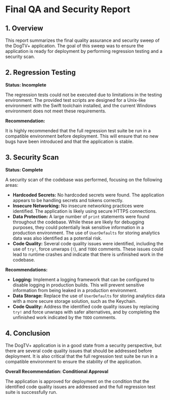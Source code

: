# Final QA and Security Report

## 1. Overview

This report summarizes the final quality assurance and security sweep of the DogTV+ application. The goal of this sweep was to ensure the application is ready for deployment by performing regression testing and a security scan.

## 2. Regression Testing

**Status: Incomplete**

The regression tests could not be executed due to limitations in the testing environment. The provided test scripts are designed for a Unix-like environment with the Swift toolchain installed, and the current Windows environment does not meet these requirements.

**Recommendation:**

It is highly recommended that the full regression test suite be run in a compatible environment before deployment. This will ensure that no new bugs have been introduced and that the application is stable.

## 3. Security Scan

**Status: Complete**

A security scan of the codebase was performed, focusing on the following areas:

*   **Hardcoded Secrets:** No hardcoded secrets were found. The application appears to be handling secrets and tokens correctly.
*   **Insecure Networking:** No insecure networking practices were identified. The application is likely using secure HTTPS connections.
*   **Data Protection:** A large number of `print` statements were found throughout the codebase. While these are likely for debugging purposes, they could potentially leak sensitive information in a production environment. The use of `UserDefaults` for storing analytics data was also identified as a potential risk.
*   **Code Quality:** Several code quality issues were identified, including the use of `try!`, force unwraps (`!`), and `TODO` comments. These issues could lead to runtime crashes and indicate that there is unfinished work in the codebase.

**Recommendations:**

*   **Logging:** Implement a logging framework that can be configured to disable logging in production builds. This will prevent sensitive information from being leaked in a production environment.
*   **Data Storage:** Replace the use of `UserDefaults` for storing analytics data with a more secure storage solution, such as the Keychain.
*   **Code Quality:** Address the identified code quality issues by replacing `try!` and force unwraps with safer alternatives, and by completing the unfinished work indicated by the `TODO` comments.

## 4. Conclusion

The DogTV+ application is in a good state from a security perspective, but there are several code quality issues that should be addressed before deployment. It is also critical that the full regression test suite be run in a compatible environment to ensure the stability of the application.

**Overall Recommendation: Conditional Approval**

The application is approved for deployment on the condition that the identified code quality issues are addressed and the full regression test suite is successfully run.